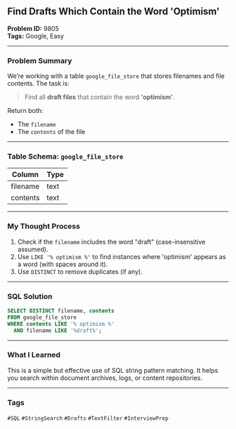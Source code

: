 ## Find Drafts Which Contain the Word 'Optimism'

**Problem ID:** 9805  
**Tags:** Google, Easy  

---

### Problem Summary

We’re working with a table `google_file_store` that stores filenames and file contents. The task is:
> Find all **draft files** that contain the word **'optimism'**.

Return both:
- The `filename`
- The `contents` of the file

---

### Table Schema: `google_file_store`

| Column    | Type |
|-----------|------|
| filename  | text |
| contents  | text |

---

### My Thought Process

1. Check if the `filename` includes the word "draft" (case-insensitive assumed).
2. Use `LIKE '% optimism %'` to find instances where 'optimism' appears as a word (with spaces around it).
3. Use `DISTINCT` to remove duplicates (if any).

---

### SQL Solution

```sql
SELECT DISTINCT filename, contents
FROM google_file_store
WHERE contents LIKE '% optimism %'
  AND filename LIKE '%draft%';
```

---

### What I Learned

This is a simple but effective use of SQL string pattern matching. It helps you search within document archives, logs, or content repositories.

---

### Tags
`#SQL` `#StringSearch` `#Drafts` `#TextFilter` `#InterviewPrep`
